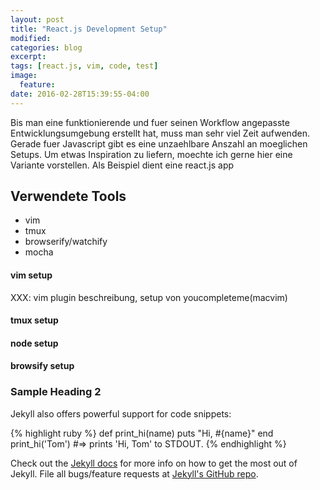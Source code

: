 ```yaml
---
layout: post
title: "React.js Development Setup"
modified:
categories: blog
excerpt:
tags: [react.js, vim, code, test]
image:
  feature:
date: 2016-02-28T15:39:55-04:00
---
```


Bis man eine funktionierende und fuer seinen Workflow angepasste Entwicklungsumgebung erstellt hat, muss man sehr viel Zeit aufwenden.
Gerade fuer Javascript gibt es eine unzaehlbare Anszahl an moeglichen Setups. Um etwas Inspiration zu liefern, moechte ich gerne hier
eine Variante vorstellen. Als Beispiel dient eine react.js app


## Verwendete Tools
   * vim
   * tmux
   * browserify/watchify
   * mocha

#### vim setup
XXX: vim plugin beschreibung, setup von youcompleteme(macvim)

#### tmux setup
#### node setup
#### browsify setup



### Sample Heading 2

Jekyll also offers powerful support for code snippets:

{% highlight ruby %}
def print_hi(name)
  puts "Hi, #{name}"
end
print_hi('Tom')
#=> prints 'Hi, Tom' to STDOUT.
{% endhighlight %}

Check out the [Jekyll docs][jekyll] for more info on how to get the most out of Jekyll. File all bugs/feature requests at [Jekyll's GitHub repo][jekyll-gh].

[jekyll-gh]: https://github.com/jekyll/jekyll
[jekyll]:    http://jekyllrb.com
